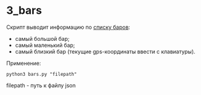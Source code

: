 # 3_bars

Скрипт выводит информацию по [списку баров](http://data.mos.ru/opendata/7710881420-bary):

- самый большой бар;
- самый маленький бар;
- самый близкий бар (текущие gps-координаты ввести с клавиатуры).

Применение:

```
python3 bars.py "filepath"
```

filepath - путь к файлу json

